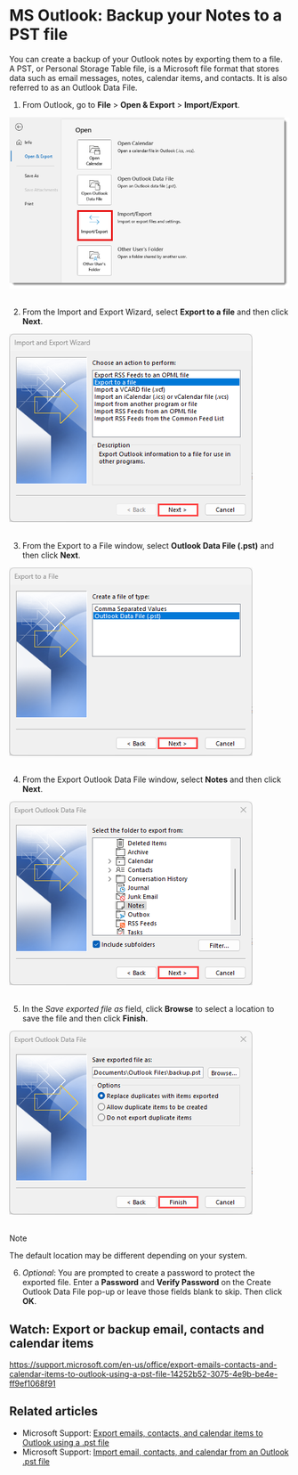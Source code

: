 # MS Outlook: Backup your Notes to a PST file

You can create a backup of your Outlook notes by exporting them to a file. A PST, or Personal Storage Table file, is a Microsoft file format that stores data such as email messages, notes, calendar items, and contacts. It is also referred to as an Outlook Data File.

1. From Outlook, go to **File** \> **Open & Export** > **Import/Export**.

![Screenshot 01.](assets/01-import-export.png)</br></br>

   
2. From the Import and Export Wizard, select **Export to a file** and then click **Next**.

![Screenshot 02.](assets/02-export-file.png)</br></br>

   
3. From the Export to a File window, select **Outlook Data File (.pst)** and then click **Next**.

![Screenshot 03.](assets/03-export-pst.png)</br></br>

   
4. From the Export Outlook Data File window, select **Notes** and then click **Next**.

![Screenshot 04.](assets/04-select-notes-folder.png)</br></br>


5. In the _Save exported file as_ field, click **Browse** to select a location to save the file and then click **Finish**.

![Screenshot 05.](assets/05-select-location.png)</br></br>

> [!Note]
> The default location may be different depending on your system.  

6. _Optional_: You are prompted to create a password to protect the exported file. Enter a **Password** and **Verify Password** on the Create Outlook Data File pop-up or leave those fields blank to skip. Then click **OK**.

## Watch: Export or backup email, contacts and calendar items

<https://support.microsoft.com/en-us/office/export-emails-contacts-and-calendar-items-to-outlook-using-a-pst-file-14252b52-3075-4e9b-be4e-ff9ef1068f91>

## Related articles

- Microsoft Support: [Export emails, contacts, and calendar items to Outlook using a .pst file](https://support.microsoft.com/en-us/office/export-emails-contacts-and-calendar-items-to-outlook-using-a-pst-file-14252b52-3075-4e9b-be4e-ff9ef1068f91)
- Microsoft Support: [Import email, contacts, and calendar from an Outlook .pst file](https://support.microsoft.com/en-us/office/import-email-contacts-and-calendar-from-an-outlook-pst-file-431a8e9a-f99f-4d5f-ae48-ded54b3440ac)
